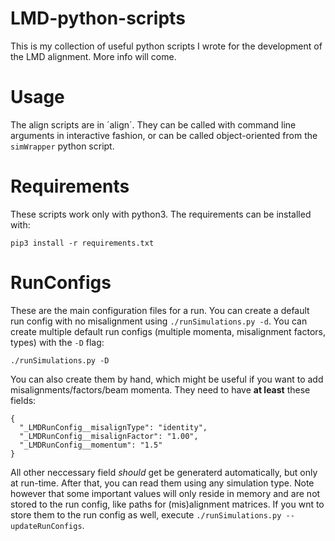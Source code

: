 # LMD-python-scripts

This is my collection of useful python scripts I wrote for the development of the LMD alignment. More info will come.

# Usage

The align scripts are in ´align´. They can be called with command line arguments in interactive fashion, or can be called object-oriented from the `simWrapper` python script.

# Requirements

These scripts work only with python3. The requirements can be installed with:

```
pip3 install -r requirements.txt
```

# RunConfigs

These are the main configuration files for a run. You can create a default run config with no misalignment using `./runSimulations.py -d`. You can create multiple default run configs (multiple momenta, misalignment factors, types) with the `-D` flag:

```
./runSimulations.py -D
```

You can also create them by hand, which might be useful if you want to add misalignments/factors/beam momenta. They need to have **at least** these fields:

```
{
  "_LMDRunConfig__misalignType": "identity",
  "_LMDRunConfig__misalignFactor": "1.00",
  "_LMDRunConfig__momentum": "1.5"
}
```

All other neccessary field *should* get be generaterd automatically, but only at run-time. After that, you can read them using any simulation type. Note however that some important values will only reside in memory and are not stored to the run config, like paths for (mis)alignment matrices. If you wnt to store them to the run config as well, execute `./runSimulations.py --updateRunConfigs`.